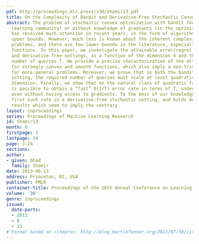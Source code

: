 ```yaml
---
pdf: http://proceedings.mlr.press/v30/Shamir13.pdf
title: On the Complexity of Bandit and Derivative-Free Stochastic Convex Optimization
abstract: The problem of stochastic convex optimization with bandit feedback (in the
  learning community) or without knowledge of gradients (in the optimization community)
  has received much attention in recent years, in the form of algorithms and performance
  upper bounds. However, much less is known about the inherent complexity of these
  problems, and there are few lower bounds in the literature, especially for nonlinear
  functions. In this paper, we investigate the attainable error/regret in the bandit
  and derivative-free settings, as a function of the dimension d and the available
  number of queries T. We provide a precise characterization of the attainable performance
  for strongly-convex and smooth functions, which also imply a non-trivial lower bound
  for more general problems. Moreover, we prove that in both the bandit and derivative-free
  setting, the required number of queries must scale at least quadratically with the
  dimension. Finally, we show that on the natural class of quadratic functions, it
  is possible to obtain a “fast” O(1/T) error rate in terms of T, under mild assumptions,
  even without having access to gradients. To the best of our knowledge, this is the
  first such rate in a derivative-free stochastic setting, and holds despite previous
  results which seem to imply the contrary.
layout: inproceedings
series: Proceedings of Machine Learning Research
id: Shamir13
month: 0
firstpage: 3
lastpage: 24
page: 3-24
sections: 
author:
- given: Ohad
  family: Shamir
date: 2013-06-13
address: Princeton, NJ, USA
publisher: PMLR
container-title: Proceedings of the 26th Annual Conference on Learning Theory
volume: '30'
genre: inproceedings
issued:
  date-parts:
  - 2013
  - 6
  - 13
# Format based on citeproc: http://blog.martinfenner.org/2013/07/30/citeproc-yaml-for-bibliographies/
---
```

